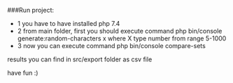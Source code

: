 ###Run project: 

* 1 you have to have installed php 7.4 
* 2 from main folder, first you should execute command php bin/console generate:random-characters x where X type number from range 5-1000
* 3 now you can execute command php bin/console compare-sets

results you can find in src/export folder as csv file

have fun :)